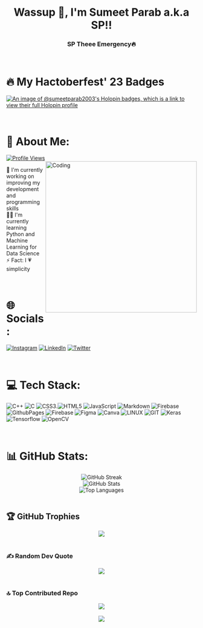 <h1 align="center">Wassup 👋, I'm Sumeet Parab a.k.a SP!!</h1>
<h3 align="center">SP Theee Emergency🔥</h3>

</br>

# 🔥 My Hactoberfest' 23 Badges
[![An image of @sumeetparab2003's Holopin badges, which is a link to view their full Holopin profile](https://holopin.me/sumeetparab2003)](https://holopin.io/@sumeetparab2003)

</br>

#  💫 About Me:
[![Profile Views](https://visitcount.itsvg.in/api?id=Sumeet-Parab-2003&icon=0&color=0)](https://visitcount.itsvg.in)
<img align="right" alt="Coding" width="400" src="https://media.tenor.com/3bTxZ4HdrysAAAAC/pixels-neon.gif">

🔭 I'm currently working on improving my development and programming skills<br>🧗‍♂ I'm currently learning Python and Machine Learning for Data Science<br>⚡ Fact: I 💗 simplicity


</br>

# 🌐 Socials:
[![Instagram](https://img.shields.io/badge/Instagram-%23E4405F.svg?logo=Instagram&logoColor=white)](https://instagram.com/sum.eeeet) [![LinkedIn](https://img.shields.io/badge/LinkedIn-%230077B5.svg?logo=linkedin&logoColor=white)](https://www.linkedin.com/in/sumeet-parab/) [![Twitter](https://img.shields.io/badge/Twitter-%231DA1F2.svg?logo=Twitter&logoColor=white)](https://twitter.com/Sumeet__Parab) 

</br>

# 💻 Tech Stack:
![C++](https://img.shields.io/badge/c++-%2300599C.svg?style=for-the-badge&logo=c%2B%2B&logoColor=white) ![C](https://img.shields.io/badge/c-%2300599C.svg?style=for-the-badge&logo=c&logoColor=white) ![CSS3](https://img.shields.io/badge/css3-%231572B6.svg?style=for-the-badge&logo=css3&logoColor=white).![HTML5](https://img.shields.io/badge/HTML5-E34F26?style=for-the-badge&logo=html5&logoColor=white) ![JavaScript](https://img.shields.io/badge/javascript-%23323330.svg?style=for-the-badge&logo=javascript&logoColor=%23F7DF1E) ![Markdown](https://img.shields.io/badge/markdown-%23000000.svg?style=for-the-badge&logo=markdown&logoColor=white) ![Firebase](https://img.shields.io/badge/firebase-%23039BE5.svg?style=for-the-badge&logo=firebase) ![GithubPages](https://img.shields.io/badge/github%20pages-121013?style=for-the-badge&logo=github&logoColor=white) ![Firebase](https://img.shields.io/badge/Firebase-039BE5?style=for-the-badge&logo=Firebase&logoColor=white) ![Figma](https://img.shields.io/badge/figma-%23F24E1E.svg?style=for-the-badge&logo=figma&logoColor=white) ![Canva](https://img.shields.io/badge/Canva-%2300C4CC.svg?style=for-the-badge&logo=Canva&logoColor=white) ![LINUX](https://img.shields.io/badge/Linux-FCC624?style=for-the-badge&logo=linux&logoColor=black) ![GIT](https://img.shields.io/badge/Git-fc6d26?style=for-the-badge&logo=git&logoColor=white) ![Keras](https://img.shields.io/badge/Keras-FF0000?style=for-the-badge&logo=keras&logoColor=white) ![Tensorflow](https://img.shields.io/badge/TensorFlow-FF6F00?style=for-the-badge&logo=tensorflow&logoColor=white) ![OpenCV](https://img.shields.io/badge/OpenCV-27338e?style=for-the-badge&logo=OpenCV&logoColor=whit) 

</br>

# 📊 GitHub Stats:
<div align="center">
    <img src="https://github-readme-streak-stats.herokuapp.com/?user=Sumeet-Parab-2003&theme=radical&hide_border=true" alt="GitHub Streak">
</div>
<div align="center">
    <img src="https://github-readme-stats.vercel.app/api?username=Sumeet-Parab-2003&theme=radical&hide_border=true&include_all_commits=true&count_private=true" alt="GitHub Stats">
</div>
<div align="center">
    <img src="https://github-readme-stats.vercel.app/api/top-langs/?username=Sumeet-Parab-2003&theme=radical&hide_border=true&include_all_commits=true&count_private=true&layout=compact" alt="Top Languages">
</div>


</br>

## 🏆 GitHub Trophies
<div align="center">
    <img src="https://github-profile-trophy.vercel.app/?username=Sumeet-Parab-2003&theme=radical&no-frame=true&no-bg=false&margin-w=4">
</div>

</br>

### ✍️ Random Dev Quote
<div align="center">
    <img src="https://quotes-github-readme.vercel.app/api?type=vetical&theme=radical">
</div>

</br>

### 🔝 Top Contributed Repo
<div align="center">
    <img src="https://github-contributor-stats.vercel.app/api?username=Sumeet-Parab-2003&limit=5&theme=radical&combine_all_yearly_contributions=true">
</div>

</br>

<div align="center">
    <img src="https://github-profile-summary-cards.vercel.app/api/cards/profile-details?username=Sumeet-Parab-2003&theme=radical">
</div>
